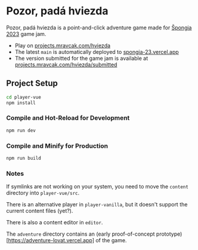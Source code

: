 # Pozor, padá hviezda

Pozor, padá hviezda is a point-and-click adventure game made for [Špongia 2023](https://www.smnd.sk/mikey/PHP/spongia/spongia_2023/) game jam.

- Play on [projects.mravcak.com/hviezda](https://projects.mravcak.com/hviezda/)
- The latest `main` is automatically deployed to [spongia-23.vercel.app](https://spongia-23.vercel.app)
- The version submitted for the game jam is available at [projects.mravcak.com/hviezda/submitted](https://projects.mravcak.com/hviezda/submitted)

## Project Setup

```sh
cd player-vue
npm install
```

### Compile and Hot-Reload for Development

```sh
npm run dev
```

### Compile and Minify for Production

```sh
npm run build
```

### Notes

If symlinks are not working on your system, you need to move the `content` directory into `player-vue/src`.

There is an alternative player in `player-vanilla`, but it doesn't support the current content files (yet?).

There is also a content editor in `editor`.

The `adventure` directory contains an (early proof-of-concept prototype)[https://adventure-lovat.vercel.app] of the game.
